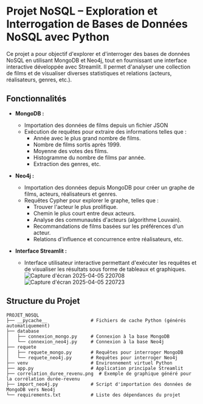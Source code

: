 # Projet NoSQL – Exploration et Interrogation de Bases de Données NoSQL avec Python

Ce projet a pour objectif d'explorer et d'interroger des bases de données NoSQL en utilisant MongoDB et Neo4j, tout en fournissant une interface interactive développée avec Streamlit. Il permet d'analyser une collection de films et de visualiser diverses statistiques et relations (acteurs, réalisateurs, genres, etc.).

## Fonctionnalités

- **MongoDB :**
  - Importation des données de films depuis un fichier JSON
  - Exécution de requêtes pour extraire des informations telles que :
    - Année avec le plus grand nombre de films.
    - Nombre de films sortis après 1999.
    - Moyenne des votes des films.
    - Histogramme du nombre de films par année.
    - Extraction des genres, etc.

- **Neo4j :**
  - Importation des données depuis MongoDB pour créer un graphe de films, acteurs, réalisateurs et genres.
  - Requêtes Cypher pour explorer le graphe, telles que :
    - Trouver l'acteur le plus prolifique.
    - Chemin le plus court entre deux acteurs.
    - Analyse des communautés d'acteurs (algorithme Louvain).
    - Recommandations de films basées sur les préférences d'un acteur.
    - Relations d'influence et concurrence entre réalisateurs, etc.

- **Interface Streamlit :**
  - Interface utilisateur interactive permettant d'exécuter les requêtes et de visualiser les résultats sous forme de tableaux et graphiques.
 ![Capture d'écran 2025-04-05 220708](https://github.com/user-attachments/assets/5499879a-c745-4fea-8577-c0ddaf729e14)
![Capture d'écran 2025-04-05 220723](https://github.com/user-attachments/assets/8c3da253-102f-4192-a64b-20d324e86e2a)

    

## Structure du Projet

```plaintext
PROJET_NOSQL
├── __pycache__                # Fichiers de cache Python (générés automatiquement)
├── database
│   ├── connexion_mongo.py     # Connexion à la base MongoDB
│   └── connexion_neo4j.py     # Connexion à la base Neo4j
├── requete
│   ├── requete_mongo.py       # Requêtes pour interroger MongoDB
│   └── requete_neo4j.py       # Requêtes pour interroger Neo4j
├── venv                       # Environnement virtuel Python
├── app.py                     # Application principale Streamlit
├── correlation_duree_revenu.png  # Exemple de graphique généré pour la corrélation durée-revenu
├── import_neo4j.py            # Script d'importation des données de MongoDB vers Neo4j
└── requirements.txt           # Liste des dépendances du projet

